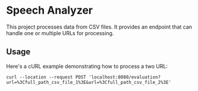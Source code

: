 # Speech Analyzer

This project processes data from CSV files. It provides an endpoint that can handle one or multiple URLs for processing.

## Usage

Here's a cURL example demonstrating how to process a two URL:

```
curl --location --request POST 'localhost:8080/evaluation?url=%3Cfull_path_csv_file_1%3E&url=%3Cfull_path_csv_file_2%3E'
```
